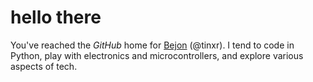 # hello there

You've reached the *GitHub* home for [Bejon](https://bejon.com) (@tinxr). I tend to code in Python, play with electronics and microcontrollers, and explore various aspects of tech.
